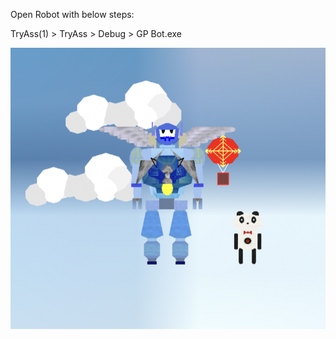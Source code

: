 Open Robot with below steps:

TryAss(1) > TryAss > Debug > GP Bot.exe

<img src="Final_Look.png" width="750" height="450"/>

